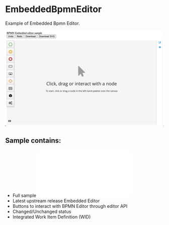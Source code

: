 # EmbeddedBpmnEditor
Example of Embedded Bpmn Editor.

![Sample image](./docs/sample.png)

## Sample contains:
* Full sample ![source](./index.html)
* Latest upstream release Embedded Editor
* Buttons to interact with BPMN Editor through editor API
* Changed/Unchanged status
* Integrated Work Item Definition (WID)
